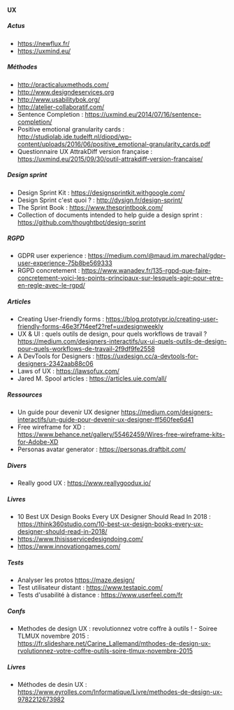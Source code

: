 #### UX

##### Actus
- https://newflux.fr/
- https://uxmind.eu/

##### Méthodes
- http://practicaluxmethods.com/
- http://www.designdeservices.org
- http://www.usabilitybok.org/
- http://atelier-collaboratif.com/
- Sentence Completion : https://uxmind.eu/2014/07/16/sentence-completion/
- Positive emotional granularity cards : http://studiolab.ide.tudelft.nl/diopd/wp-content/uploads/2016/06/positive_emotional-granularity_cards.pdf 
- Questionnaire UX AttrakDiff version française : https://uxmind.eu/2015/09/30/outil-attrakdiff-version-francaise/

##### Design sprint
- Design Sprint Kit : https://designsprintkit.withgoogle.com/
- Design Sprint c'est quoi ? : http://dysign.fr/design-sprint/
- The Sprint Book : https://www.thesprintbook.com/
- Collection of documents intended to help guide a design sprint : https://github.com/thoughtbot/design-sprint

##### RGPD
- GDPR user experience : https://medium.com/@maud.im.marechal/gdpr-user-experience-75b8be569333
- RGPD concretement : https://www.wanadev.fr/135-rgpd-que-faire-concretement-voici-les-points-principaux-sur-lesquels-agir-pour-etre-en-regle-avec-le-rgpd/

##### Articles
- Creating User-friendly forms : https://blog.prototypr.io/creating-user-friendly-forms-46e3f7f4eef2?ref=uxdesignweekly
- UX & UI : quels outils de design, pour quels workflows de travail ? https://medium.com/designers-interactifs/ux-ui-quels-outils-de-design-pour-quels-workflows-de-travail-2f9df9fe2558
- A DevTools for Designers : https://uxdesign.cc/a-devtools-for-designers-2342aab88c06
- Laws of UX : https://lawsofux.com/
- Jared M. Spool articles : https://articles.uie.com/all/

##### Ressources
- Un guide pour devenir UX designer https://medium.com/designers-interactifs/un-guide-pour-devenir-ux-designer-ff560fee6d41
- Free wireframe for XD : https://www.behance.net/gallery/55462459/Wires-free-wireframe-kits-for-Adobe-XD
- Personas avatar generator : https://personas.draftbit.com/

##### Divers
- Really good UX : https://www.reallygoodux.io/

##### Livres
- 10 Best UX Design Books Every UX Designer Should Read In 2018 : https://think360studio.com/10-best-ux-design-books-every-ux-designer-should-read-in-2018/
- https://www.thisisservicedesigndoing.com/
- https://www.innovationgames.com/

##### Tests
- Analyser les protos https://maze.design/
- Test utilisateur distant : https://www.testapic.com/
- Tests d'usabilité à distance : https://www.userfeel.com/fr

##### Confs
- Methodes de design UX : revolutionnez votre coffre à outils ! - Soiree TLMUX novembre 2015 : https://fr.slideshare.net/Carine_Lallemand/mthodes-de-design-ux-rvolutionnez-votre-coffre-outils-soire-tlmux-novembre-2015

##### Livres 
- Méthodes de desin UX : https://www.eyrolles.com/Informatique/Livre/methodes-de-design-ux-9782212673982

